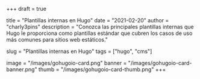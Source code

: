 +++
draft = true

title = "Plantillas internas en Hugo"
date = "2021-02-20"
author = "charly3pins"
description = "Conozca las principales plantillas internas que Hugo le proporciona como plantillas estándar que cubren los casos de uso más comunes para sitios web estáticos."

slug = "Plantillas internas en Hugo"
tags = ["hugo", "cms"]

image = "/images/gohugoio-card.png"
banner = "/images/gohugoio-card-banner.png"
thumb = "/images/gohugoio-card-thumb.png"
+++